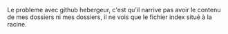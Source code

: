 Le probleme avec github hebergeur, c'est qu'il narrive pas avoir le contenu de mes dossiers ni mes dossiers, il ne vois que le fichier index situé à la racine.